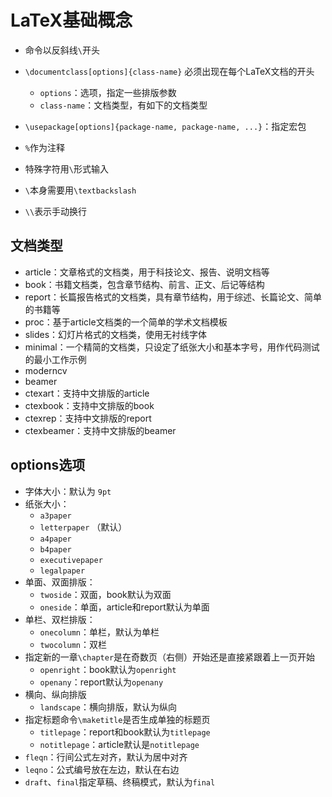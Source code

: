 # LaTeX基础概念

- 命令以反斜线`\`开头

- `\documentclass[options]{class-name}` 必须出现在每个LaTeX文档的开头
  
  - `options`：选项，指定一些排版参数
  - `class-name`：文档类型，有如下的文档类型

- `\usepackage[options]{package-name, package-name, ...}`：指定宏包

- `%`作为注释

- 特殊字符用`\`形式输入

- `\`本身需要用`\textbackslash`

- `\\`表示手动换行

## 文档类型

- article：文章格式的文档类，用于科技论文、报告、说明文档等
- book：书籍文档类，包含章节结构、前言、正文、后记等结构
- report：长篇报告格式的文档类，具有章节结构，用于综述、长篇论文、简单的书籍等
- proc：基于article文档类的一个简单的学术文档模板
- slides：幻灯片格式的文档类，使用无衬线字体
- minimal：一个精简的文档类，只设定了纸张大小和基本字号，用作代码测试的最小工作示例
- moderncv
- beamer
- ctexart：支持中文排版的article
- ctexbook：支持中文排版的book
- ctexrep：支持中文排版的report
- ctexbeamer：支持中文排版的beamer

## options选项

- 字体大小：默认为 `9pt`
- 纸张大小：
  - `a3paper`
  - `letterpaper` （默认）
  - `a4paper`
  - `b4paper`
  - `executivepaper`
  - `legalpaper`
- 单面、双面排版：
  - `twoside`：双面，book默认为双面
  - `oneside`：单面，article和report默认为单面
- 单栏、双栏排版：
  - `onecolumn`：单栏，默认为单栏
  - `twocolumn`：双栏
- 指定新的一章`\chapter`是在奇数页（右侧）开始还是直接紧跟着上一页开始
  - `openright`：book默认为`openright`
  - `openany`：report默认为`openany`
- 横向、纵向排版
  - `landscape`：横向排版，默认为纵向
- 指定标题命令`\maketitle`是否生成单独的标题页
  - `titlepage`：report和book默认为`titlepage`
  - `notitlepage`：article默认是`notitlepage`
- `fleqn`：行间公式左对齐，默认为居中对齐
- `leqno`：公式编号放在左边，默认在右边
- `draft`、`final`指定草稿、终稿模式，默认为`final`